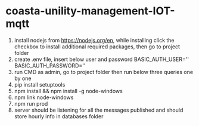 # coasta-unility-management-IOT-mqtt

1) install nodejs from https://nodejs.org/en, while installing click the checkbox to install additional required packages, then go to project folder
2) create .env file, insert below user and password
    BASIC_AUTH_USER=''
    BASIC_AUTH_PASSWORD='' 
3) run CMD as admin, go to project folder then run below three queries one by one
4) pip install setuptools
5) npm install && npm install -g node-windows
6) npm link node-windows
7) npm run prod
8) server should be listening for all the messages published and should store hourly info in databases folder


